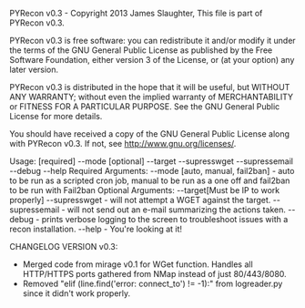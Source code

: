 PYRecon v0.3 - Copyright 2013 James Slaughter,
This file is part of PYRecon v0.3.

PYRecon v0.3 is free software: you can redistribute it and/or modify
it under the terms of the GNU General Public License as published by
the Free Software Foundation, either version 3 of the License, or
(at your option) any later version.

PYRecon v0.3 is distributed in the hope that it will be useful,
but WITHOUT ANY WARRANTY; without even the implied warranty of
MERCHANTABILITY or FITNESS FOR A PARTICULAR PURPOSE.  See the
GNU General Public License for more details.

You should have received a copy of the GNU General Public License
along with PYRecon v0.3.  If not, see <http://www.gnu.org/licenses/>.

Usage: [required] --mode [optional] --target --supresswget --supressemail --debug --help
       Required Arguments:
       --mode [auto, manual, fail2ban] - auto to be run as a scripted cron job, manual to be run as a one off and fail2ban to be run with Fail2ban
       Optional Arguments:
       --target[Must be IP to work properly]
       --supresswget - will not attempt a WGET against the target.
       --supressemail - will not send out an e-mail summarizing the actions taken.
       --debug - prints verbose logging to the screen to troubleshoot issues with a recon installation.
       --help - You're looking at it!

CHANGELOG VERSION v0.3:
- Merged code from mirage v0.1 for WGet function.  Handles all HTTP/HTTPS ports gathered from NMap instead of just 80/443/8080.
- Removed "elif (line.find('error: connect_to') != -1):" from logreader.py since it didn't work properly.

